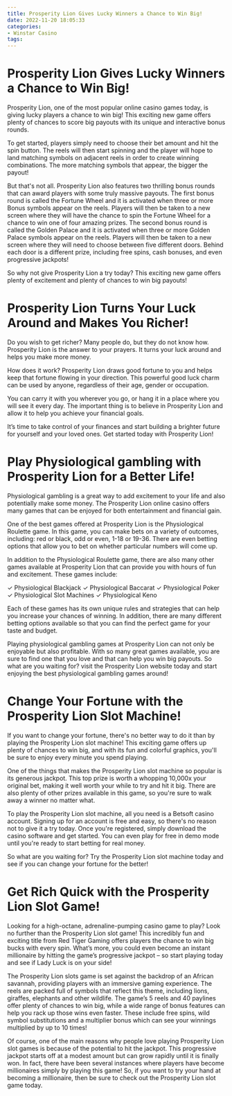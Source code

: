 ```yaml
---
title: Prosperity Lion Gives Lucky Winners a Chance to Win Big!
date: 2022-11-20 18:05:33
categories:
- Winstar Casino
tags:
---
```



#  Prosperity Lion Gives Lucky Winners a Chance to Win Big!

Prosperity Lion, one of the most popular online casino games today, is giving lucky players a chance to win big! This exciting new game offers plenty of chances to score big payouts with its unique and interactive bonus rounds.

To get started, players simply need to choose their bet amount and hit the spin button. The reels will then start spinning and the player will hope to land matching symbols on adjacent reels in order to create winning combinations. The more matching symbols that appear, the bigger the payout!

But that's not all. Prosperity Lion also features two thrilling bonus rounds that can award players with some truly massive payouts. The first bonus round is called the Fortune Wheel and it is activated when three or more Bonus symbols appear on the reels. Players will then be taken to a new screen where they will have the chance to spin the Fortune Wheel for a chance to win one of four amazing prizes. The second bonus round is called the Golden Palace and it is activated when three or more Golden Palace symbols appear on the reels. Players will then be taken to a new screen where they will need to choose between five different doors. Behind each door is a different prize, including free spins, cash bonuses, and even progressive jackpots!

So why not give Prosperity Lion a try today? This exciting new game offers plenty of excitement and plenty of chances to win big payouts!

#  Prosperity Lion Turns Your Luck Around and Makes You Richer!

Do you wish to get richer? Many people do, but they do not know how. Prosperity Lion is the answer to your prayers. It turns your luck around and helps you make more money.

How does it work? Prosperity Lion draws good fortune to you and helps keep that fortune flowing in your direction. This powerful good luck charm can be used by anyone, regardless of their age, gender or occupation.

You can carry it with you wherever you go, or hang it in a place where you will see it every day. The important thing is to believe in Prosperity Lion and allow it to help you achieve your financial goals.

It’s time to take control of your finances and start building a brighter future for yourself and your loved ones. Get started today with Prosperity Lion!

#  Play Physiological gambling with Prosperity Lion for a Better Life!

Physiological gambling is a great way to add excitement to your life and also potentially make some money. The Prosperity Lion online casino offers many games that can be enjoyed for both entertainment and financial gain.

One of the best games offered at Prosperity Lion is the Physiological Roulette game. In this game, you can make bets on a variety of outcomes, including: red or black, odd or even, 1-18 or 19-36. There are even betting options that allow you to bet on whether particular numbers will come up.

In addition to the Physiological Roulette game, there are also many other games available at Prosperity Lion that can provide you with hours of fun and excitement. These games include:

✓ Physiological Blackjack ✓ Physiological Baccarat ✓ Physiological Poker ✓ Physiological Slot Machines ✓ Physiological Keno

Each of these games has its own unique rules and strategies that can help you increase your chances of winning. In addition, there are many different betting options available so that you can find the perfect game for your taste and budget.

Playing physiological gambling games at Prosperity Lion can not only be enjoyable but also profitable. With so many great games available, you are sure to find one that you love and that can help you win big payouts. So what are you waiting for? visit the Prosperity Lion website today and start enjoying the best physiological gambling games around!

#  Change Your Fortune with the Prosperity Lion Slot Machine!

If you want to change your fortune, there's no better way to do it than by playing the Prosperity Lion slot machine! This exciting game offers up plenty of chances to win big, and with its fun and colorful graphics, you'll be sure to enjoy every minute you spend playing.

One of the things that makes the Prosperity Lion slot machine so popular is its generous jackpot. This top prize is worth a whopping 10,000x your original bet, making it well worth your while to try and hit it big. There are also plenty of other prizes available in this game, so you're sure to walk away a winner no matter what.

To play the Prosperity Lion slot machine, all you need is a Betsoft casino account. Signing up for an account is free and easy, so there's no reason not to give it a try today. Once you're registered, simply download the casino software and get started. You can even play for free in demo mode until you're ready to start betting for real money.

So what are you waiting for? Try the Prosperity Lion slot machine today and see if you can change your fortune for the better!

#  Get Rich Quick with the Prosperity Lion Slot Game!

Looking for a high-octane, adrenaline-pumping casino game to play? Look no further than the Prosperity Lion slot game! This incredibly fun and exciting title from Red Tiger Gaming offers players the chance to win big bucks with every spin. What’s more, you could even become an instant millionaire by hitting the game’s progressive jackpot – so start playing today and see if Lady Luck is on your side!

The Prosperity Lion slots game is set against the backdrop of an African savannah, providing players with an immersive gaming experience. The reels are packed full of symbols that reflect this theme, including lions, giraffes, elephants and other wildlife. The game’s 5 reels and 40 paylines offer plenty of chances to win big, while a wide range of bonus features can help you rack up those wins even faster. These include free spins, wild symbol substitutions and a multiplier bonus which can see your winnings multiplied by up to 10 times!

Of course, one of the main reasons why people love playing Prosperity Lion slot games is because of the potential to hit the jackpot. This progressive jackpot starts off at a modest amount but can grow rapidly until it is finally won. In fact, there have been several instances where players have become millionaires simply by playing this game! So, if you want to try your hand at becoming a millionaire, then be sure to check out the Prosperity Lion slot game today.